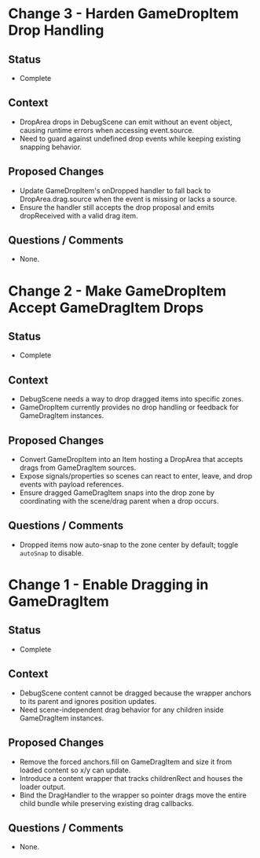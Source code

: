 # Change 3 - Harden GameDropItem Drop Handling
## Status
- Complete
## Context
- DropArea drops in DebugScene can emit without an event object, causing runtime errors when accessing event.source.
- Need to guard against undefined drop events while keeping existing snapping behavior.

## Proposed Changes
- Update GameDropItem's onDropped handler to fall back to DropArea.drag.source when the event is missing or lacks a source.
- Ensure the handler still accepts the drop proposal and emits dropReceived with a valid drag item.

## Questions / Comments
- None.

# Change 2 - Make GameDropItem Accept GameDragItem Drops
## Status
- Complete
## Context
- DebugScene needs a way to drop dragged items into specific zones.
- GameDropItem currently provides no drop handling or feedback for GameDragItem instances.

## Proposed Changes
- Convert GameDropItem into an Item hosting a DropArea that accepts drags from GameDragItem sources.
- Expose signals/properties so scenes can react to enter, leave, and drop events with payload references.
- Ensure dragged GameDragItem snaps into the drop zone by coordinating with the scene/drag parent when a drop occurs.

## Questions / Comments
- Dropped items now auto-snap to the zone center by default; toggle `autoSnap` to disable.

# Change 1 - Enable Dragging in GameDragItem
## Status
- Complete
## Context
- DebugScene content cannot be dragged because the wrapper anchors to its parent and ignores position updates.
- Need scene-independent drag behavior for any children inside GameDragItem instances.

## Proposed Changes
- Remove the forced anchors.fill on GameDragItem and size it from loaded content so x/y can update.
- Introduce a content wrapper that tracks childrenRect and houses the loader output.
- Bind the DragHandler to the wrapper so pointer drags move the entire child bundle while preserving existing drag callbacks.

## Questions / Comments
- None.
